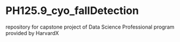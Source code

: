 # PH125.9_cyo_fallDetection
repository for capstone project of Data Science Professional program provided by HarvardX
